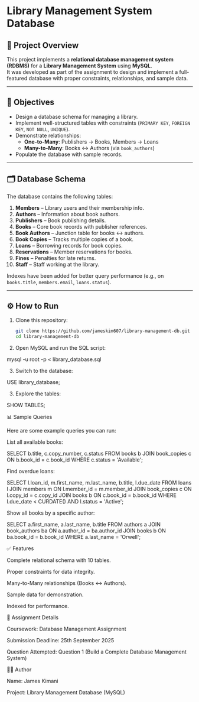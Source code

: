 # Library Management System Database

## 📌 Project Overview
This project implements a **relational database management system (RDBMS)** for a **Library Management System** using **MySQL**.  
It was developed as part of the assignment to design and implement a full-featured database with proper constraints, relationships, and sample data.

---

## 🎯 Objectives
- Design a database schema for managing a library.
- Implement well-structured tables with constraints (`PRIMARY KEY`, `FOREIGN KEY`, `NOT NULL`, `UNIQUE`).
- Demonstrate relationships:
  - **One-to-Many**: Publishers → Books, Members → Loans
  - **Many-to-Many**: Books ↔ Authors (via `book_authors`)
- Populate the database with sample records.

---

## 🗂 Database Schema

The database contains the following tables:

1. **Members** – Library users and their membership info.  
2. **Authors** – Information about book authors.  
3. **Publishers** – Book publishing details.  
4. **Books** – Core book records with publisher references.  
5. **Book Authors** – Junction table for books ↔ authors.  
6. **Book Copies** – Tracks multiple copies of a book.  
7. **Loans** – Borrowing records for book copies.  
8. **Reservations** – Member reservations for books.  
9. **Fines** – Penalties for late returns.  
10. **Staff** – Staff working at the library.  

Indexes have been added for better query performance (e.g., on `books.title`, `members.email`, `loans.status`).

---

## ⚙️ How to Run

1. Clone this repository:
   ```bash
   git clone https://github.com/jameskim607/library-management-db.git
   cd library-management-db
2. Open MySQL and run the SQL script:

mysql -u root -p < library_database.sql


3. Switch to the database:

USE library_database;


3. Explore the tables:

SHOW TABLES;

📊 Sample Queries

Here are some example queries you can run:

List all available books:

SELECT b.title, c.copy_number, c.status
FROM books b
JOIN book_copies c ON b.book_id = c.book_id
WHERE c.status = 'Available';


Find overdue loans:

SELECT l.loan_id, m.first_name, m.last_name, b.title, l.due_date
FROM loans l
JOIN members m ON l.member_id = m.member_id
JOIN book_copies c ON l.copy_id = c.copy_id
JOIN books b ON c.book_id = b.book_id
WHERE l.due_date < CURDATE() AND l.status = 'Active';


Show all books by a specific author:

SELECT a.first_name, a.last_name, b.title
FROM authors a
JOIN book_authors ba ON a.author_id = ba.author_id
JOIN books b ON ba.book_id = b.book_id
WHERE a.last_name = 'Orwell';

✅ Features

Complete relational schema with 10 tables.

Proper constraints for data integrity.

Many-to-Many relationships (Books ↔ Authors).

Sample data for demonstration.

Indexed for performance.

📅 Assignment Details

Coursework: Database Management Assignment

Submission Deadline: 25th September 2025

Question Attempted: Question 1 (Build a Complete Database Management System)

👨‍💻 Author

Name: James Kimani

Project: Library Management Database (MySQL)